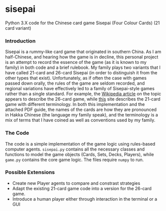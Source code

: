 # sisepai
Python 3.X code for the Chinese card game Sisepai (Four Colour Cards) (21 card variant)

### Introduction

Sisepai is a rummy-like card game that originated in southern China.  As I am half-Chinese, and hearing how the game is in decline,
this personal project is an attempt to record the essence of the game (as it is known to my family) in both code and a brief rulebook.
My family plays two variants that I have called 21-card and 26-card Sisepai (in order to distinguish it from the other types that exist).
Unfortunately, as if often the case with games passed down orally, the rules of the game are seldom recorded, and regional variations
have effectively led to a family of Sisepai-style games rather than a single standard.  For example, the [Wikipedia article](https://en.wikipedia.org/wiki/Four_Color_Cards)
on the topic appears to describe the 26-card game, while [this](https://www.cs.cmu.edu/~tnt/rules.html) site describes the 21-card game
with different terminology.  In both this implementation and the attached PDF guide, the names of the cards are how they are pronounced in
Hakka Chinese (the language my family speak), and the terminology is a mix of terms that I have coined as well as conventions
used by my family.

### The Code

The code is a simple implementation of the game logic using rules-based computer agents.  `sisepai.py` contains all the necessary classes
and functions to model the game objects (Cards, Sets, Decks, Players), while `game.py` contains the core game logic.
The files require `numpy` to run.

### Possible Extensions

- Create new Player agents to compare and constrast strategies
- Adapt the existing 21-card game code into a version for the 26-card game.
- Introduce a human player either through interaction in the terminal or a GUI
